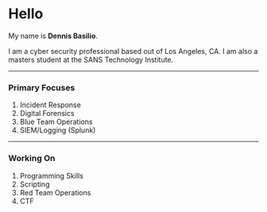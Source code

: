 # Hello

My name is **Dennis Basilio**.

I am a cyber security professional based out of Los Angeles, CA. I am also a masters student at the SANS Technology Institute.

***

### Primary Focuses

1. Incident Response
2. Digital Forensics
3. Blue Team Operations
4. SIEM/Logging (Splunk)

***

### Working On

1. Programming Skills
2. Scripting
3. Red Team Operations
4. CTF
